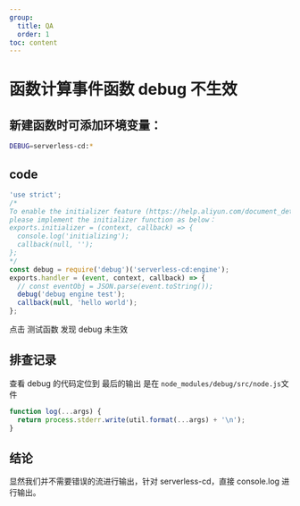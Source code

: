 ```yaml
---
group:
  title: QA
  order: 1
toc: content
---
```


# 函数计算事件函数 debug 不生效

## 新建函数时可添加环境变量：

```bash
DEBUG=serverless-cd:*
```

## code

```js
'use strict';
/*
To enable the initializer feature (https://help.aliyun.com/document_detail/156876.html)
please implement the initializer function as below：
exports.initializer = (context, callback) => {
  console.log('initializing');
  callback(null, '');
};
*/
const debug = require('debug')('serverless-cd:engine');
exports.handler = (event, context, callback) => {
  // const eventObj = JSON.parse(event.toString());
  debug('debug engine test');
  callback(null, 'hello world');
};
```

点击 测试函数 发现 debug 未生效

## 排查记录

查看 debug 的代码定位到 最后的输出 是在 `node_modules/debug/src/node.js`文件

```js
function log(...args) {
  return process.stderr.write(util.format(...args) + '\n');
}
```

## 结论

显然我们并不需要错误的流进行输出，针对 serverless-cd，直接 console.log 进行输出。
